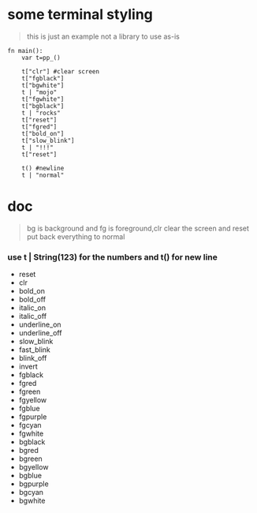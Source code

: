 # some terminal styling
> this is just an example not a library to use as-is
```
fn main():
    var t=pp_()
    
    t["clr"] #clear screen
    t["fgblack"]
    t["bgwhite"]
    t | "mojo"
    t["fgwhite"]
    t["bgblack"]
    t | "rocks"
    t["reset"]
    t["fgred"]
    t["bold_on"]
    t["slow_blink"]
    t | "!!!"
    t["reset"]
   
    t() #newline
    t | "normal"
```
# doc
> bg is background and fg is foreground,clr clear the screen and reset put back everything to normal
### use t | String(123) for the numbers and t() for new line
- reset
- clr
- bold_on
- bold_off
- italic_on
- italic_off
- underline_on
- underline_off
- slow_blink
- fast_blink
- blink_off
- invert
- fgblack
- fgred
- fgreen
- fgyellow
- fgblue
- fgpurple
- fgcyan
- fgwhite
- bgblack
- bgred
- bgreen
- bgyellow
- bgblue
- bgpurple
- bgcyan
- bgwhite
